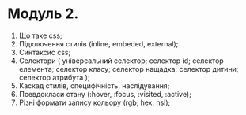 # Модуль 2.

1. Що таке css;
2. Підключення стилів (inline, embeded, external);
3. Синтаксис css;
4. Селектори ( універсальний селектор; селектор id; селектор елемента; селектор класу; селектор
   нащадка; селектор дитини; селектор атрибута );
5. Каскад стилів, специфічність, наслідування;
6. Псевдокласи стану (:hover, :focus, :visited, :active);
7. Різні формати запису кольору (rgb, hex, hsl);
